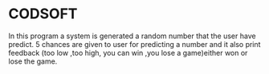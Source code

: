 # CODSOFT

In this program a system is generated a random number that the user have predict. 5 chances are given to user for predicting a number and it also print feedback (too low ,too high, you can win ,you lose a game)either won or lose the game.

